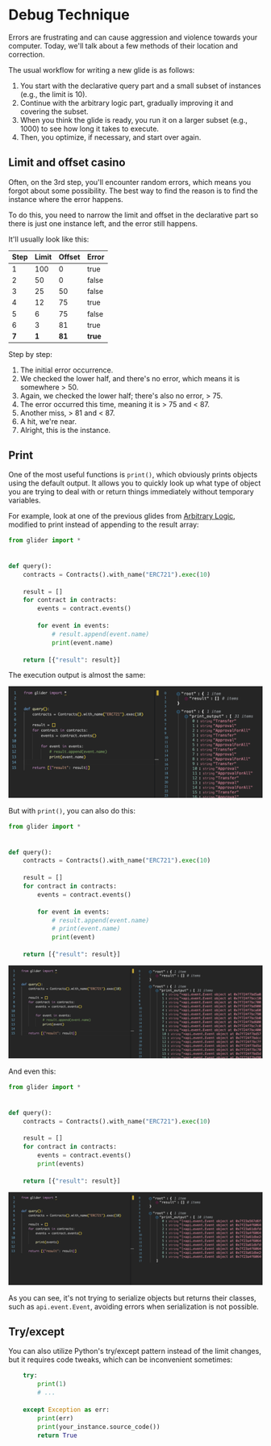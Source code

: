 # Debug Technique

Errors are frustrating and can cause aggression and violence towards your computer. Today, we'll talk about a few methods of their location and correction.

The usual workflow for writing a new glide is as follows:

1. You start with the declarative query part and a small subset of instances (e.g., the limit is 10).
2. Continue with the arbitrary logic part, gradually improving it and covering the subset.
3. When you think the glide is ready, you run it on a larger subset (e.g., 1000) to see how long it takes to execute.
4. Then, you optimize, if necessary, and start over again.

## Limit and offset casino

Often, on the 3rd step, you'll encounter random errors, which means you forgot about some possibility. The best way to find the reason is to find the instance where the error happens.

To do this, you need to narrow the limit and offset in the declarative part so there is just one instance left, and the error still happens.

It'll usually look like this:

| **Step** | **Limit** | **Offset** | **Error** |
| -------- | --------- | ---------- | --------- |
| 1        | 100       | 0          | true      |
| 2        | 50        | 0          | false     |
| 3        | 25        | 50         | false     |
| 4        | 12        | 75         | true      |
| 5        | 6         | 75         | false     |
| 6        | 3         | 81         | true      |
| **7**    | **1**     | **81**     | **true**  |

Step by step:

1. The initial error occurrence.
2. We checked the lower half, and there's no error, which means it is somewhere > 50.
3. Again, we checked the lower half; there's also no error, > 75.
4. The error occurred this time, meaning it is > 75 and < 87.
5. Another miss, > 81 and < 87.
6. A hit, we're near.
7. Alright, this is the instance.

## Print

One of the most useful functions is `print()`, which obviously prints objects using the default output. It allows you to quickly look up what type of object you are trying to deal with or return things immediately without temporary variables.

For example, look at one of the previous glides from [Arbitrary Logic](../arbitrary-logic/README.md), modified to print instead of appending to the result array:

```python
from glider import *


def query():
    contracts = Contracts().with_name("ERC721").exec(10)

    result = []
    for contract in contracts:
        events = contract.events()

        for event in events:
            # result.append(event.name)
            print(event.name)

    return [{"result": result}]
```

The execution output is almost the same:

![Result](./media/result1.png)

But with `print()`, you can also do this:

```python
from glider import *


def query():
    contracts = Contracts().with_name("ERC721").exec(10)

    result = []
    for contract in contracts:
        events = contract.events()

        for event in events:
            # result.append(event.name)
            # print(event.name)
            print(event)

    return [{"result": result}]
```

![Result 2](./media/result2.png)

And even this:

```python
from glider import *


def query():
    contracts = Contracts().with_name("ERC721").exec(10)

    result = []
    for contract in contracts:
        events = contract.events()
        print(events)

    return [{"result": result}]
```

![Result 3](./media/result3.png)

As you can see, it's not trying to serialize objects but returns their classes, such as `api.event.Event`, avoiding errors when serialization is not possible.

## Try/except

You can also utilize Python's try/except pattern instead of the limit changes, but it requires code tweaks, which can be inconvenient sometimes:

```python
    try:
        print(1)
        # ...

    except Exception as err:
        print(err)
        print(your_instance.source_code())
        return True
```
